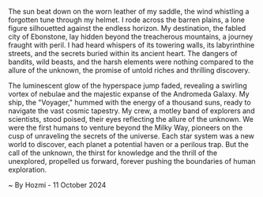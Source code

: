 
The sun beat down on the worn leather of my saddle, the wind whistling a forgotten tune through my helmet. I rode across the barren plains, a lone figure silhouetted against the endless horizon. My destination, the fabled city of Ebonstone, lay hidden beyond the treacherous mountains, a journey fraught with peril. I had heard whispers of its towering walls, its labyrinthine streets, and the secrets buried within its ancient heart. The dangers of bandits, wild beasts, and the harsh elements were nothing compared to the allure of the unknown, the promise of untold riches and thrilling discovery.

The luminescent glow of the hyperspace jump faded, revealing a swirling vortex of nebulae and the majestic expanse of the Andromeda Galaxy. My ship, the "Voyager," hummed with the energy of a thousand suns, ready to navigate the vast cosmic tapestry. My crew, a motley band of explorers and scientists, stood poised, their eyes reflecting the allure of the unknown. We were the first humans to venture beyond the Milky Way, pioneers on the cusp of unraveling the secrets of the universe. Each star system was a new world to discover, each planet a potential haven or a perilous trap. But the call of the unknown, the thirst for knowledge and the thrill of the unexplored, propelled us forward, forever pushing the boundaries of human exploration. 

~ By Hozmi - 11 October 2024
